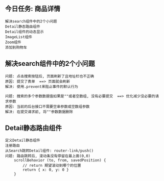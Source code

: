 ## 今日任务: 商品详情
    解决search组件中的2个小问题
	Detail静态路由组件
	Detail组件的动态显示
	ImageList组件
	Zoom组件
	添加到购物车

## 解决search组件中的2个小问题
	问题: 点击搜索按钮后, 页面刷新了且地址栏也不正确
	原因: 提交了表单  ==> 页面就会刷新
	解决: 使用.prevent来阻止事件的默认行为

	问题: 搜索的多个参数数据值如果是""或者空数组, 没有必要提交  ==> 优化减少没必要的请求参数
	原因: 当前的后台接口不需要空串参数或空数组参数
	解决: 在提交请求前, 将""参数数据删除

## Detail静态路由组件
	定义Detail静态组件
	注册路由
	从Search跳转Detail组件: router-link/push()
	问题: 路由跳转后, 滚动条没有停留在最上面(0,0)
		scrollBehavior (to, from, savedPosition) {
	    	// return 期望滚动到哪个的位置
	    	return { x: 0, y: 0 }
	  	}